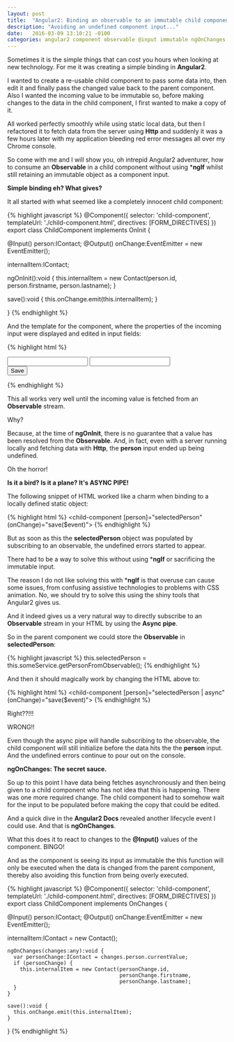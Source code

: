```yaml
---
layout: post
title:  "Angular2: Binding an observable to an immutable child component input."
description: "Avoiding an undefined component input..."
date:   2016-03-09 13:10:21 -0100
categories: angular2 component observable @input immutable ngOnChanges
---
```


Sometimes it is the simple things that can cost you hours when looking at new technology. For me it was creating a simple
binding in **Angular2**.

I wanted to create a re-usable child component to pass some data into, then edit it and finally pass the changed value back to the 
parent component. Also I wanted the incoming value to be immutable so, before making changes to the data in the child
component, I first wanted to make a copy of it.

All worked perfectly smoothly while using static local data, but then I refactored it to fetch data from the server
using **Http** and suddenly it was a few hours later with my application bleeding red error messages all over my
Chrome console.

So come with me and I will show you, oh intrepid Angular2 adventurer, how to consume an **Observable** in a child component
without using ***ngIf** whilst still retaining an immutable object as a component input.


**Simple binding eh? What gives?** 

It all started with what seemed like a completely innocent child component:

{% highlight javascript %}
@Component({
  selector: 'child-component',
  templateUrl: './child-component.html',
  directives: [FORM_DIRECTIVES]
})
export class ChildComponent implements OnInit {

  @Input() person:IContact;
  @Output() onChange:EventEmitter<IContact> = new EventEmitter();

  internalItem:IContact;

  ngOnInit():void {
      this.internalItem = new Contact(person.id, person.firstname, person.lastname);
  }

  save():void {
    this.onChange.emit(this.internalItem);
  }

}
{% endhighlight %}

And the template for the component, where the properties of the incoming input were displayed and edited in
input fields:

{% highlight html %}
<form (submit)="save()">
  <div>
      <input id="firstName" [(ngModel)]="internalItem.firstname">
      <input id="lastName" [(ngModel)]="internalItem.lastname">
  </div>
  <button type="submit">Save</button>
</form>
{% endhighlight %}

This all works very well until the incoming value is fetched from an **Observable** stream.

Why?

Because, at the time of **ngOnInit**, there is no guarantee that a value has been resolved from the **Observable**. And,
in fact, even with a server running locally and fetching data with **Http**, the **person** input ended up being
undefined. 

Oh the horror! 

**Is it a bird? Is it a plane? It's ASYNC PIPE!**

The following snippet of HTML worked like a charm when binding to a locally defined static object:

{% highlight html %}
<child-component [person]="selectedPerson" (onChange)="save($event)"></child-component>
{% endhighlight %}

But as soon as this the **selectedPerson** object was populated by subscribing to an observable, the undefined
errors started to appear.

There had to be a way to solve this without using ***ngIf** or sacrificing the immutable input. 

The reason I do not like solving this with ***ngIf** is that overuse can cause some issues, from confusing assistive 
technologies to problems with CSS animation. No, we should try to solve this using the shiny tools that Angular2 gives us.

And it indeed gives us a very natural way to directly subscribe to an **Observable** stream in your HTML 
by using the **Async pipe**. 

So in the parent component we could store the **Observable** in **selectedPerson**:

{% highlight javascript %}
this.selectedPerson = this.someService.getPersonFromObservable();
{% endhighlight %}

And then it should magically work by changing the HTML above to:

{% highlight html %}
<child-component [person]="selectedPerson | async" 
                 (onChange)="save($event)">
</child-component>
{% endhighlight %}

Right??!!!

WRONG!!

Even though the async pipe will handle subscribing to the observable, the child component will still initialize before
the data hits the the **person** input. And the undefined errors continue to pour out on the console.

**ngOnChanges: The secret sauce.**

So up to this point I have data being fetches asynchronously and then being given to a child component who has not idea
that this is happening. There was one more required change. The child component had to somehow wait for the input to 
be populated before making the copy that could be edited.

And a quick dive in the **Angular2 Docs** revealed another lifecycle event I could use. And that is **ngOnChanges**.

What this does it to react to changes to the **@Input()** values of the component. BINGO!

And as the component is seeing its input as immutable the this function will only be executed when the data is changed 
from the parent component, thereby also avoiding this function from being overly executed.

{% highlight javascript %}
@Component({
  selector: 'child-component',
  templateUrl: './child-component.html',
  directives: [FORM_DIRECTIVES]
})
export class ChildComponent implements OnChanges {

  @Input() person:IContact;
  @Output() onChange:EventEmitter<IContact> = new EventEmitter();

   internalItem:IContact = new Contact();
  
    ngOnChanges(changes:any):void {
      var personChange:IContact = changes.person.currentValue;
      if (personChange) {
        this.internalItem = new Contact(personChange.id, 
                                        personChange.firstname, 
                                        personChange.lastname);
      }
    }
  
    save():void {
      this.onChange.emit(this.internalItem);
    }

}
{% endhighlight %}







